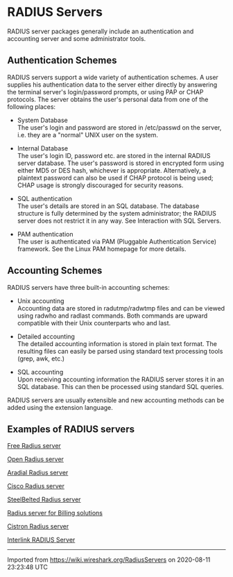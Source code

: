 # RADIUS Servers

RADIUS server packages generally include an authentication and accounting server and some administrator tools.

## Authentication Schemes

RADIUS servers support a wide variety of authentication schemes. A user supplies his authentication data to the server either directly by answering the terminal server's login/password prompts, or using PAP or CHAP protocols. The server obtains the user's personal data from one of the following places:

  - System Database  
    The user's login and password are stored in /etc/passwd on the server, i.e. they are a "normal" UNIX user on the system.

  - Internal Database  
    The user's login ID, password etc. are stored in the internal RADIUS server database. The user's password is stored in encrypted form using either MD5 or DES hash, whichever is appropriate. Alternatively, a plaintext password can also be used if CHAP protocol is being used; CHAP usage is strongly discouraged for security reasons.

  - SQL authentication  
    The user's details are stored in an SQL database. The database structure is fully determined by the system administrator; the RADIUS server does not restrict it in any way. See Interaction with SQL Servers.

  - PAM authentication  
    The user is authenticated via PAM (Pluggable Authentication Service) framework. See the Linux PAM homepage for more details.

## Accounting Schemes

RADIUS servers have three built-in accounting schemes:

  - Unix accounting  
    Accounting data are stored in radutmp/radwtmp files and can be viewed using radwho and radlast commands. Both commands are upward compatible with their Unix counterparts who and last.

  - Detailed accounting  
    The detailed accounting information is stored in plain text format. The resulting files can easily be parsed using standard text processing tools (grep, awk, etc.)

  - SQL accounting  
    Upon receiving accounting information the RADIUS server stores it in an SQL database. This can then be processed using standard SQL queries.

RADIUS servers are usually extensible and new accounting methods can be added using the extension language.

## Examples of RADIUS servers

[Free Radius server](http://www.freeradius.org)

[Open Radius server](http://sites.e-advies.nl/openradius/)

[Aradial Radius server](http://www.aradial.com)

[Cisco Radius server](http://www.cisco.com)

[SteelBelted Radius server](https://secureaccessworks.com/Steel-Belted-Radius.asp)

[Radius server for Billing solutions](http://www.radius-server.net)

[Cistron Radius server](http://www.radius.cistron.nl/)

[Interlink RADIUS Server](https://www.interlinknetworks.com/rad/)

---

Imported from https://wiki.wireshark.org/RadiusServers on 2020-08-11 23:23:48 UTC
